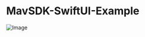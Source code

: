 # MavSDK-SwiftUI-Example

![Image](https://user-images.githubusercontent.com/15242786/119210802-b29cc500-ba84-11eb-9fc9-4ed181eac3ee.png)

